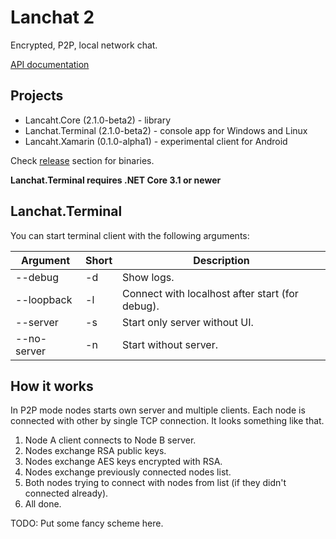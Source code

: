 # Lanchat 2

Encrypted, P2P, local network chat. 

[API documentation](https://github.com/tofudd/lanchat/blob/master/Docs/API.md)

## Projects
* Lancaht.Core (2.1.0-beta2) - library
* Lanchat.Terminal (2.1.0-beta2) - console app for Windows and Linux
* Lancaht.Xamarin (0.1.0-alpha1) - experimental client for Android

Check [release](https://github.com/tofudd/lanchat/releases) section for binaries.

**Lanchat.Terminal requires .NET Core 3.1 or newer**

## Lanchat.Terminal
You can start terminal client with the following arguments:

| Argument    | Short | Description                                     |
|-------------|-------|-------------------------------------------------|
| --debug     | -d    | Show logs.                                      |
| --loopback  | -l    | Connect with localhost after start (for debug). |
| --server    | -s    | Start only server without UI.                   |
| --no-server | -n    | Start without server.                           |

## How it works
In P2P mode nodes starts own server and multiple clients. Each node is connected with other by single TCP connection.
It looks something like that.

1. Node A client connects to Node B server.
2. Nodes exchange RSA public keys.
3. Nodes exchange AES keys encrypted with RSA.
4. Nodes exchange previously connected nodes list.
5. Both nodes trying to connect with nodes from list (if they didn't connected already).
6. All done.

TODO: Put some fancy scheme here.